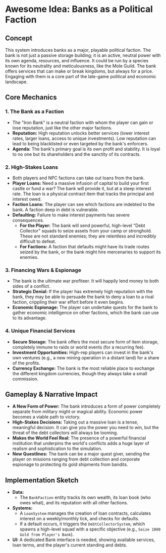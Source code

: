 # Awesome Idea: Banks as a Political Faction

## Concept

This system introduces banks as a major, playable political faction. The bank is not just a passive storage building; it is an active, neutral power with its own agenda, resources, and influence. It could be run by a species known for its neutrality and meticulousness, like the Mole Guild. The bank offers services that can make or break kingdoms, but always for a price. Engaging with them is a core part of the late-game political and economic landscape.

## Core Mechanics

### 1. The Bank as a Faction

*   The "Iron Bank" is a neutral faction with whom the player can gain or lose reputation, just like the other major factions.
*   **Reputation:** High reputation unlocks better services (lower interest rates, larger loans, access to unique investments). Low reputation can lead to being blacklisted or even targeted by the bank's enforcers.
*   **Agenda:** The bank's primary goal is its own profit and stability. It is loyal to no one but its shareholders and the sanctity of its contracts.

### 2. High-Stakes Loans

*   Both players and NPC factions can take out loans from the bank.
*   **Player Loans:** Need a massive infusion of capital to build your first castle or fund a war? The bank will provide it, but at a steep interest rate. The loan is a physical contract item that tracks the principal and interest owed.
*   **Faction Loans:** The player can see which factions are indebted to the bank. A faction deep in debt is vulnerable.
*   **Defaulting:** Failure to make interest payments has severe consequences.
    *   **For the Player:** The bank will send powerful, high-level "Debt Collector" squads to seize assets from your camp or stronghold. These are not standard enemies; they are relentless and incredibly difficult to defeat.
    *   **For Factions:** A faction that defaults might have its trade routes seized by the bank, or the bank might hire mercenaries to support its enemies.

### 3. Financing Wars & Espionage

*   The bank is the ultimate war profiteer. It will happily lend money to both sides of a conflict.
*   **Strategic Denial:** If the player has extremely high reputation with the bank, they may be able to persuade the bank to deny a loan to a rival faction, crippling their war effort before it even begins.
*   **Economic Espionage:** The player can undertake quests for the bank to gather economic intelligence on other factions, which the bank can use to its advantage.

### 4. Unique Financial Services

*   **Secure Storage:** The bank offers the most secure form of item storage, completely immune to raids or world events (for a recurring fee).
*   **Investment Opportunities:** High-rep players can invest in the bank's own ventures (e.g., a new mining operation in a distant land) for a share of the profits.
*   **Currency Exchange:** The bank is the most reliable place to exchange the different kingdom currencies, though they always take a small commission.

## Gameplay & Narrative Impact

*   **A New Form of Power:** The bank introduces a form of power completely separate from military might or magical ability. Economic power becomes a viable path to victory.
*   **High-Stakes Decisions:** Taking out a massive loan is a tense, meaningful decision. It can give you the power you need to win, but the threat of the debt collectors will always be looming.
*   **Makes the World Feel Real:** The presence of a powerful financial institution that underpins the world's conflicts adds a huge layer of realism and sophistication to the simulation.
*   **New Questlines:** The bank can be a major quest giver, sending the player on missions ranging from debt collection and corporate espionage to protecting its gold shipments from bandits.

## Implementation Sketch

*   **Data:**
    *   The `BankFaction` entity tracks its own wealth, its loan book (who owes what), and its reputation with all other factions.
*   **Systems:**
    *   A `LoanSystem` manages the creation of loan contracts, calculates interest on a weekly/monthly tick, and checks for defaults.
    *   If a default occurs, it triggers the `DebtCollectorSystem`, which spawns a high-level squad with a specific objective (e.g., `Seize 1000 Gold from Player's Bank`).
*   **UI:** A dedicated Bank interface is needed, showing available services, loan terms, and the player's current standing and debts.
